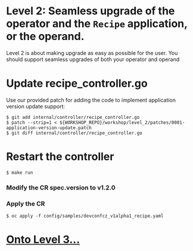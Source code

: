 # Level 2: Seamless upgrade of the operator and the  `Recipe` application, or the operand.

Level 2 is about making upgrade as easy as possible for the user. You should support seamless upgrades of both your operator and operand


# Update recipe_controller.go

Use our provided patch for adding the code to implement application version update support:

```shell
$ git add internal/controller/recipe_controller.go
$ patch --strip=1 < ${WORKSHOP_REPO}/workshop/level_2/patches/0001-application-version-update.patch
$ git diff internal/controller/recipe_controller.go
```
# Restart the controller
```shell
$ make run
```

### Modify the CR spec.version to v1.2.0

### Apply the CR
```shell
$ oc apply -f config/samples/devconfcz_v1alpha1_recipe.yaml
```

# [Onto Level 3...](../level_3/)